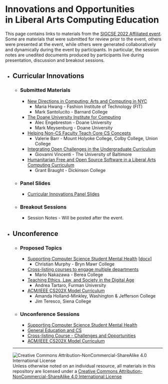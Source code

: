 # Innovations and Opportunities<br>in Liberal Arts Computing Education

This page contains links to materials from the [SIGCSE 2022 Affiliated event](https://computing-in-the-liberal-arts.github.io/SIGCSE2022-Affiliated-Event/).  Some are materials that were submitted for review prior to the event, others were presented at the event, while others were generated collaboratively and dynamically during the event by participants.  In particular, the session notes are unedited documents produced by participants live during presentation, discussion and breakout sessions.

- ## Curricular Innovations

  - ### Submitted Materials
    - [New Directions in Computing: Arts and Computing in NYC](curricula/NewDirections/SIGCSE_2022_Hwang_Santolucito.md)
      - Maria Hwang - Fashion Institute of Technology (FIT)
      - Mark Santolucito - Barnard College
    - [The Doane University Institute for Computing](curricula/iolace/iolace-ci-meysenburg.md)
      - Alec Engebreston - Doane University
      - Mark Meysenburg - Doane University
    - [Helping Non-CS Faculty Teach Core CS Concepts](curricula/nonCS-fac-teaching/NonCS-Fac-Teach.md)
      - Valerie Barr - Mount Holyoke College, Colby College, Union College
    - [Integrating Open Challenges in the Undergraduate Curriculum](curricula/openchallenges/index.md)
      - Giovanni Vincenti - The University of Baltimore
    - [Humanitarian Free and Open Source Software in a Liberal Arts Computing Curriculum](curricula/OpenSource/index.html)
      - Grant Braught - Dickinson College

  - ### Panel Slides
    - [Curricular Innovations Panel Slides](https://bit.ly/AM-PanelSlides
)

  - ### Breakout Sessions
    - Session Notes - Will be posted after the event.

- ## Unconference

  - ### Proposed Topics
    - [Supporting Computer Science Student Mental Health](unconference/studentMentalHealth/Murphy-StudentMentalHealth.md) [[docx](unconference/studentMentalHealth/Murphy-StudentMentalHealth.docx)]
      - Christian Murphy - Bryn Mawr College
    - [Cross-listing courses to engage multiple departments](unconference/CrossListing/index.md)
      - Mario Nakazawa - Berea College
    - [Teaching Ethics, Law, and Society in the Digital Age](unconference/ethics/index.md)
      - Andrea Tartaro, Furman University
    - [ACM/IEEE CS202X Model Curriculum](unconference/cs202xCurriculum/index.md)
      - Amanda Holland-Minkley, Washington & Jefferson College
      - Jim Teresco, Siena College

  - ### Unconference Sessions
    - [Supporting Computer Science Student Mental Health](https://docs.google.com/document/d/13dGOKm6QgW0OuGepiwfmP2tc4IR0iJaLMw5CRqx1I8w/edit?usp=sharing)
    - [General Education and CS](https://docs.google.com/document/d/12PbLYSSj6cj6UQNdq15D53Ky4EIwMFdHHrdSkic3-L4/edit?usp=sharing)
    - [Cross-listing Course - Challenges and Opportunities](https://docs.google.com/document/d/16Ua1YkIBZPcPNOkTHmdviDi6jnoKBnYd-hSYDOLwsm8/edit?usp=sharing)
    - [ACM/IEEE CS202X Model Curriculum](https://docs.google.com/document/d/1z8UV0kBNLuPz5DeXM1icrGrllmrTidAvL2MI0xniTP0/edit?usp=sharing)

  ___
  ![Creative Commons Attribution-NonCommercial-ShareAlike 4.0 International License](https://i.creativecommons.org/l/by-nc-sa/4.0/88x31.png "Creative Commons Attribution-NonCommercial-ShareAlike 4.0 International License") Unless otherwise noted on an individual resource, all materials in this repository are licensed under a [Creative Commons Attribution-NonCommercial-ShareAlike 4.0 International License](http://creativecommons.org/licenses/by-nc-sa/4.0/)
